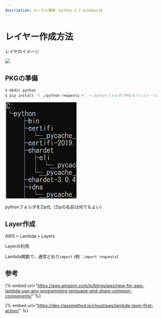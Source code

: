 ```yaml
---
description: ローカル環境：python 3.7 windows10
---
```


# レイヤー作成方法

レイヤのイメージ

![](https://qiita-user-contents.imgix.net/https%3A%2F%2Fqiita-image-store.s3.amazonaws.com%2F0%2F239179%2F9324220a-e369-1bcb-12dc-40fc37570514.png?ixlib=rb-1.2.2&auto=format&gif-q=60&q=75&s=b8e701408344fd0af351ed93707c084d)

## PKGの準備

```bash
$ mkdir python
$ pip install -t ./python requests #　-> pythonフォルダでPKGをインストール

```

![&#x4E0A;&#x8A18;&#x30B3;&#x30DE;&#x30F3;&#x30C9;&#x306E;&#x7D50;&#x679C;&#x3001;python&#x914D;&#x4E0B;&#x306B;PKG&#x304C;&#x30C0;&#x30A6;&#x30F3;&#x30ED;&#x30FC;&#x30C9;&#x3055;&#x308C;&#x308B;](../.gitbook/assets/image%20%282%29.png)

pythonフォルダをZip化（Zipの名前は何でもよい）

## Layer作成

AWS &gt; Lambda &gt; Layers

Layerの利用

Lambda関数で、通常どおり`import` \(例：`import requests`\)

## 参考

{% embed url="https://aws.amazon.com/jp/blogs/aws/new-for-aws-lambda-use-any-programming-language-and-share-common-components/" %}

{% embed url="https://dev.classmethod.jp/cloud/aws/lambda-layer-first-action/" %}





